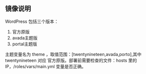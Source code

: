 ## 镜像说明

WordPress 包括三个版本：
1. 官方原版
2. avada主题版
3. portal主题版

主题变量名为 theme ，取值范围：[twentynineteen,avada,porto],其中 twentynineteen 对应
官方原版。部署前需要检查的文件：hosts 里的IP，/roles/vars/main.yml 变量是否正确。



